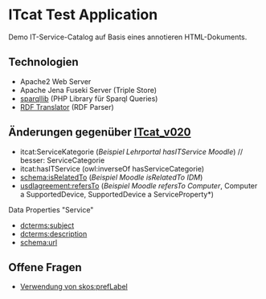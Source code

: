 # ITcat Test Application

Demo IT-Service-Catalog auf Basis eines annotieren HTML-Dokuments.

## Technologien 
- Apache2 Web Server
- Apache Jena Fuseki Server (Triple Store)
- [sparqllib](http://graphite.ecs.soton.ac.uk/sparqllib/) (PHP Library für Sparql Queries)
- [RDF Translator](http://rdf-translator.appspot.com/) (RDF Parser)




## Änderungen gegenüber [ITcat_v020](https://github.com/ITcatalog/ITcat/blob/eb2095a1415503db473e17a36e992edda301d09d/itcat_v020.ttl)

- itcat:ServiceKategorie (*Beispiel Lehrportal hasITService Moodle*) // besser: ServiceCategorie
- itcat:hasITService (owl:inverseOf hasServiceCategorie)
- [schema:isRelatedTo](http://schema.org/isRelatedTo) (*Beispiel Moodle isRelatedTo IDM*)
- [usdlagreement:refersTo](http://www.linked-usdl.org/ns/usdl-agreement#refersTo) (*Beispiel Moodle refersTo Computer*, Computer a SupportedDevice, SupportedDevice a ServiceProperty*)

Data Properties "Service"
- [dcterms:subject](http://purl.org/dc/terms/subject)
- [dcterms:description](http://purl.org/dc/terms/description)
- [schema:url](https://schema.org/url)



## Offene Fragen
- [Verwendung von skos:prefLabel](https://github.com/ITcatalog/experiments/issues/1)

